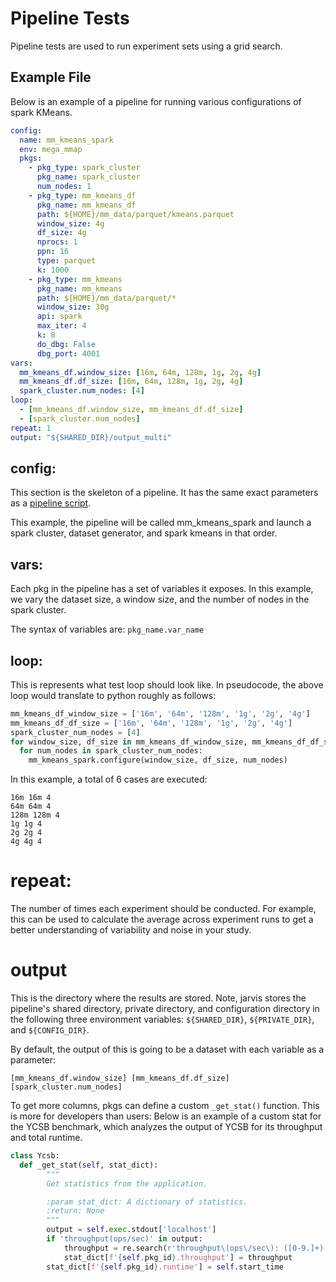 # Pipeline Tests

Pipeline tests are used to run experiment sets using
a grid search.

## Example File

Below is an example of a pipeline for running various 
configurations of spark KMeans.

```yaml
config:
  name: mm_kmeans_spark
  env: mega_mmap
  pkgs:
    - pkg_type: spark_cluster
      pkg_name: spark_cluster
      num_nodes: 1
    - pkg_type: mm_kmeans_df
      pkg_name: mm_kmeans_df
      path: ${HOME}/mm_data/parquet/kmeans.parquet
      window_size: 4g
      df_size: 4g
      nprocs: 1
      ppn: 16
      type: parquet
      k: 1000
    - pkg_type: mm_kmeans
      pkg_name: mm_kmeans
      path: ${HOME}/mm_data/parquet/*
      window_size: 30g
      api: spark
      max_iter: 4
      k: 8
      do_dbg: False
      dbg_port: 4001
vars:
  mm_kmeans_df.window_size: [16m, 64m, 128m, 1g, 2g, 4g]
  mm_kmeans_df.df_size: [16m, 64m, 128m, 1g, 2g, 4g]
  spark_cluster.num_nodes: [4]
loop:
  - [mm_kmeans_df.window_size, mm_kmeans_df.df_size]
  - [spark_cluster.num_nodes]
repeat: 1
output: "${SHARED_DIR}/output_multi"
```

## config:

This section is the skeleton of a pipeline. It has the same exact parameters
as a [pipeline script](05-pipeline-scripts.md).

This example, the pipeline will be called mm_kmeans_spark and launch a spark 
cluster, dataset generator, and spark kmeans in that order.

## vars:

Each pkg in the pipeline has a set of variables it exposes. In this example,
we vary the dataset size, a window size, and the number of nodes in the spark cluster.

The syntax of variables are: ``pkg_name.var_name``

## loop:

This is represents what test loop should look like. In pseudocode,
the above loop would translate to python roughly as follows:

```python
mm_kmeans_df_window_size = ['16m', '64m', '128m', '1g', '2g', '4g']
mm_kmeans_df_df_size = ['16m', '64m', '128m', '1g', '2g', '4g']
spark_cluster_num_nodes = [4]
for window_size, df_size in mm_kmeans_df_window_size, mm_kmeans_df_df_size:
  for num_nodes in spark_cluster_num_nodes:
    mm_kmeans_spark.configure(window_size, df_size, num_nodes)
```

In this example, a total of 6 cases are executed: 
```
16m 16m 4
64m 64m 4
128m 128m 4
1g 1g 4
2g 2g 4
4g 4g 4
```

# repeat:

The number of times each experiment should be conducted. For example,
this can be used to calculate the average across experiment runs to
get a better understanding of variability and noise in your study.

# output

This is the directory where the results are stored. Note, jarvis stores 
the pipeline's shared directory, private directory, and configuration directory
in the following three environment variables: ``${SHARED_DIR}``, ``${PRIVATE_DIR}``,
and ``${CONFIG_DIR}``.

By default, the output of this is going to be a dataset with each variable as a parameter:
```
[mm_kmeans_df.window_size] [mm_kmeans_df.df_size] [spark_cluster.num_nodes]
```

To get more columns, pkgs can define a custom ``_get_stat()`` function. This is more
for developers than users: Below is an example of a custom stat for the YCSB benchmark,
which analyzes the output of YCSB for its throughput and total runtime.
```python
class Ycsb:
  def _get_stat(self, stat_dict):
        """
        Get statistics from the application.

        :param stat_dict: A dictionary of statistics.
        :return: None
        """
        output = self.exec.stdout['localhost']
        if 'throughput(ops/sec)' in output:
            throughput = re.search(r'throughput\(ops\/sec\): ([0-9.]+)', output).group(1)
            stat_dict[f'{self.pkg_id}.throughput'] = throughput
        stat_dict[f'{self.pkg_id}.runtime'] = self.start_time
```